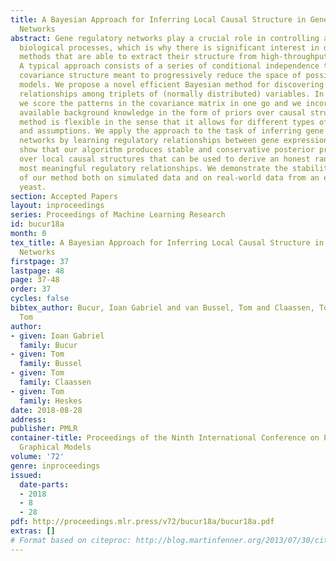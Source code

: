 ```yaml
---
title: A Bayesian Approach for Inferring Local Causal Structure in Gene Regulatory
  Networks
abstract: Gene regulatory networks play a crucial role in controlling an organism’s
  biological processes, which is why there is significant interest in developing computational
  methods that are able to extract their structure from high-throughput genetic data.
  A typical approach consists of a series of conditional independence tests on the
  covariance structure meant to progressively reduce the space of possible causal
  models. We propose a novel efficient Bayesian method for discovering the local causal
  relationships among triplets of (normally distributed) variables. In our approach,
  we score the patterns in the covariance matrix in one go and we incorporate the
  available background knowledge in the form of priors over causal structures. Our
  method is flexible in the sense that it allows for different types of causal structures
  and assumptions. We apply the approach to the task of inferring gene regulatory
  networks by learning regulatory relationships between gene expression levels. We
  show that our algorithm produces stable and conservative posterior probability estimates
  over local causal structures that can be used to derive an honest ranking of the
  most meaningful regulatory relationships. We demonstrate the stability and efficacy
  of our method both on simulated data and on real-world data from an experiment on
  yeast.
section: Accepted Papers
layout: inproceedings
series: Proceedings of Machine Learning Research
id: bucur18a
month: 0
tex_title: A Bayesian Approach for Inferring Local Causal Structure in Gene Regulatory
  Networks
firstpage: 37
lastpage: 48
page: 37-48
order: 37
cycles: false
bibtex_author: Bucur, Ioan Gabriel and van Bussel, Tom and Claassen, Tom and Heskes,
  Tom
author:
- given: Ioan Gabriel
  family: Bucur
- given: Tom
  family: Bussel
- given: Tom
  family: Claassen
- given: Tom
  family: Heskes
date: 2018-08-28
address: 
publisher: PMLR
container-title: Proceedings of the Ninth International Conference on Probabilistic
  Graphical Models
volume: '72'
genre: inproceedings
issued:
  date-parts:
  - 2018
  - 8
  - 28
pdf: http://proceedings.mlr.press/v72/bucur18a/bucur18a.pdf
extras: []
# Format based on citeproc: http://blog.martinfenner.org/2013/07/30/citeproc-yaml-for-bibliographies/
---
```

